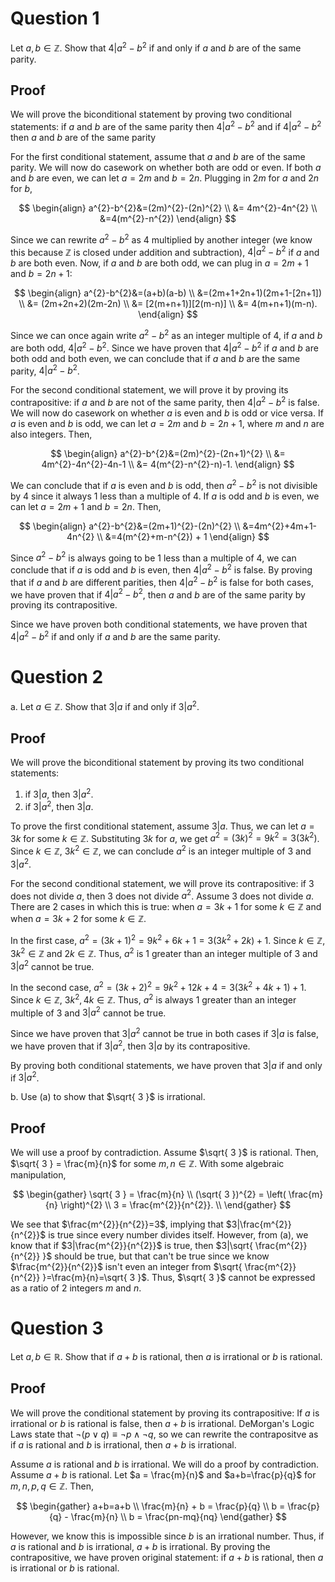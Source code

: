 # Question 1

Let $a,b \in \mathbb{Z}$. Show that $4|a^{2}-b^{2}$ if and only if $a$ and $b$ are of the same parity.

## Proof

We will prove the biconditional statement by proving two conditional statements: if $a$ and $b$ are of the same parity then $4|a^{2}-b^{2}$ and if $4|a^{2}-b^{2}$ then $a$ and $b$ are of the same parity

For the first conditional statement, assume that $a$ and $b$ are of the same parity. We will now do casework on whether both are odd or even. If both $a$ and $b$ are even, we can let $a=2m$ and $b=2n$. Plugging in $2m$ for $a$ and $2n$ for $b$,

$$
\begin{align}
a^{2}-b^{2}&=(2m)^{2}-(2n)^{2} \\
&= 4m^{2}-4n^{2} \\
&=4(m^{2}-n^{2})
\end{align}
$$

Since we can rewrite $a^{2}-b^{2}$ as $4$ multiplied by another integer (we know this because $\mathbb{Z}$ is closed under addition and subtraction), $4|a^{2}-b^{2}$ if $a$ and $b$ are both even. Now, if $a$ and $b$ are both odd, we can plug in $a=2m+1$ and $b=2n+1$:

$$
\begin{align}
a^{2}-b^{2}&=(a+b)(a-b) \\
&=(2m+1+2n+1)(2m+1-[2n+1]) \\
&= (2m+2n+2)(2m-2n) \\
&= [2(m+n+1)][2(m-n)] \\
&= 4(m+n+1)(m-n).
\end{align}
$$

Since we can once again write $a^{2}-b^{2}$ as an integer multiple of $4$, if $a$ and $b$ are both odd, $4|a^{2}-b^{2}$. Since we have proven that $4|a^{2}-b^{2}$ if $a$ and $b$ are both odd and both even, we can conclude that if $a$ and $b$ are the same parity, $4|a^{2}-b^{2}$.

For the second conditional statement, we will prove it by proving its contrapositive: if $a$ and $b$ are not of the same parity, then $4|a^{2}-b^{2}$ is false. We will now do casework on whether $a$ is even and $b$ is odd or vice versa. If $a$ is even and $b$ is odd, we can let $a=2m$ and $b=2n+1$, where $m$ and $n$ are also integers. Then,

$$
\begin{align}
a^{2}-b^{2}&=(2m)^{2}-(2n+1)^{2} \\
&= 4m^{2}-4n^{2}-4n-1 \\
&= 4(m^{2}-n^{2}-n)-1.
\end{align}
$$

We can conclude that if $a$ is even and $b$ is odd, then $a^{2}-b^{2}$ is not divisible by $4$ since it always $1$ less than a multiple of $4$. If $a$ is odd and $b$ is even, we can let $a=2m+1$ and $b=2n$. Then,

$$
\begin{align}
a^{2}-b^{2}&=(2m+1)^{2}-(2n)^{2} \\
&=4m^{2}+4m+1-4n^{2} \\
&=4(m^{2}+m-n^{2}) + 1
\end{align}
$$

Since $a^{2}-b^{2}$ is always going to be $1$ less than a multiple of $4$, we can conclude that if $a$ is odd and $b$ is even, then $4|a^{2}-b^{2}$ is false. By proving that if $a$ and $b$ are different parities, then $4 |a^{2}-b^{2}$ is false for both cases, we have proven that if $4|a^{2}-b^{2}$, then $a$ and $b$ are of the same parity by proving its contrapositive.

Since we have proven both conditional statements, we have proven that $4|a^{2}-b^{2}$ if and only if $a$ and $b$ are the same parity.

# Question 2

a. Let $a \in \mathbb{Z}$. Show that $3|a$ if and only if $3|a^{2}$.

## Proof

We will prove the biconditional statement by proving its two conditional statements: 

1. if $3|a$, then $3|a^{2}$.
2. if $3|a^{2}$, then $3|a$.

To prove the first conditional statement, assume $3|a$. Thus, we can let $a=3k$ for some $k \in \mathbb{Z}$. Substituting $3k$ for $a$, we get $a^{2}=(3k)^{2}=9k^{2}=3(3k^{2})$. Since $k \in \mathbb{Z}$, $3k^{2} \in \mathbb{Z}$, we can conclude $a^{2}$ is an integer multiple of $3$ and $3|a^{2}$.

For the second conditional statement, we will prove its contrapositive: if $3$ does not divide $a$, then $3$ does not divide $a^{2}$. Assume $3$ does not divide $a$. There are 2 cases in which this is true: when $a=3k+1$ for some $k \in \mathbb{Z}$ and when $a=3k+2$ for some $k \in \mathbb{Z}$. 

In the first case, $a^{2}=(3k+1)^{2}=9k^{2}+6k+1=3(3k^{2}+2k)+1$. Since $k \in \mathbb{Z}$, $3k^{2} \in \mathbb{Z}$ and $2k \in \mathbb{Z}$. Thus, $a^{2}$ is $1$ greater than an integer multiple of $3$ and $3|a^{2}$ cannot be true. 

In the second case, $a^{2}=(3k+2)^{2} = 9k^{2}+12k+4 = 3(3k^{2}+4k+1)+1$. Since $k \in \mathbb{Z}$, $3k^{2},4k \in \mathbb{Z}$. Thus, $a^{2}$ is always $1$ greater than an integer multiple of $3$ and $3|a^{2}$ cannot be true.

Since we have proven that $3|a^{2}$ cannot be true in both cases if $3|a$ is false, we have proven that if $3|a^{2}$, then $3|a$ by its contrapositive.

By proving both conditional statements, we have proven that $3|a$ if and only if $3|a^{2}$.

b. Use (a) to show that $\sqrt{ 3 }$ is irrational.

## Proof

We will use a proof by contradiction. Assume $\sqrt{ 3 }$ is rational. Then, $\sqrt{ 3 } = \frac{m}{n}$ for some $m,n \in \mathbb{Z}$. With some algebraic manipulation,

$$
\begin{gather}
\sqrt{ 3 } = \frac{m}{n} \\
(\sqrt{ 3 })^{2} = \left( \frac{m}{n} \right)^{2} \\
3 = \frac{m^{2}}{n^{2}}. \\
\end{gather}
$$

We see that $\frac{m^{2}}{n^{2}}=3$, implying that $3|\frac{m^{2}}{n^{2}}$ is true since every number divides itself. However, from (a), we know that if $3|\frac{m^{2}}{n^{2}}$ is true, then $3|\sqrt{ \frac{m^{2}}{n^{2}} }$ should be true, but that can't be true since we know $\frac{m^{2}}{n^{2}}$ isn't even an integer from $\sqrt{ \frac{m^{2}}{n^{2}} }=\frac{m}{n}=\sqrt{ 3 }$. Thus, $\sqrt{ 3 }$ cannot be expressed as a ratio of 2 integers $m$ and $n$.

# Question 3

Let $a,b \in \mathbb{R}$. Show that if $a+b$ is rational, then $a$ is irrational or $b$ is rational.

## Proof

We will prove the conditional statement by proving its contrapositive: If $a$ is irrational or $b$ is rational is false, then $a+b$ is irrational. DeMorgan's Logic Laws state that $\neg(p\lor q) \equiv \neg p \land \neg q$, so we can rewrite the contrapositve as if $a$ is rational and $b$ is irrational, then $a+b$ is irrational.

Assume $a$ is rational and $b$ is irrational. We will do a proof by contradiction. Assume $a+b$ is rational. Let $a = \frac{m}{n}$ and $a+b=\frac{p}{q}$ for $m,n,p,q \in \mathbb{Z}$. Then,

$$
\begin{gather}
a+b=a+b \\
\frac{m}{n} + b = \frac{p}{q} \\
b = \frac{p}{q} - \frac{m}{n} \\
b = \frac{pn-mq}{nq}
\end{gather}
$$

However, we know this is impossible since $b$ is an irrational number. Thus, if $a$ is rational and $b$ is irrational, $a+b$ is irrational. By proving the contrapositive, we have proven original statement: if $a+b$ is rational, then $a$ is irrational or $b$ is rational.
